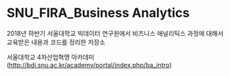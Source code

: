# SNU_FIRA_Business Analytics

2018년 하반기 서울대학교 빅데이터 연구원에서 비즈니스 애널리틱스 과정에 대해서 교육받은 내용과 코드를 정리한 저장소

서울대학교 4차산업혁명 아카데미 (http://bdi.snu.ac.kr/academy/portal/index.php/ba_intro)

